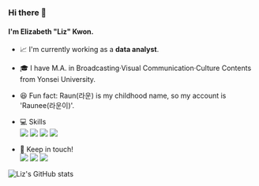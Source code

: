 ### Hi there 👋
#### I'm Elizabeth "Liz" Kwon.
- 📈 I'm currently working as a <b>data analyst</b>.
- 🎓 I have M.A. in Broadcasting·Visual Communication·Culture Contents from Yonsei University.
- 😆 Fun fact: Raun(라운) is my childhood name, so my account is 'Raunee(라운이)'.
- 💻 Skills<br>
  <img src="https://img.shields.io/badge/Python-3776AB?style=for-the-badge&logo=Python&logoColor=ffffff"/>
  <img src="https://img.shields.io/badge/MySQL-4479A1?style=for-the-badge&logo=MySQL&logoColor=ffffff"/>
  <img src="https://img.shields.io/badge/PostgreSQL-4169E1?style=for-the-badge&logo=PostgreSQL&logoColor=ffffff"/>
  <img src="https://img.shields.io/badge/Tableau-E97627?style=for-the-badge&logo=Tableau&logoColor=ffffff"/>

- 🤝 Keep in touch!<br>
<a href="mailto:kraeyong@gmail.com" target="_blank"><img src="https://img.shields.io/badge/Gmail-EA4335?style=for-the-badge&logo=Gmail&logoColor=ffffff"/></a>
<a href="https://www.linkedin.com/in/%EB%9D%BC%EC%98%81-%EA%B6%8C-8516301b5/" target="_blank"><img src="https://img.shields.io/badge/LinkedIn-0A66C2?style=for-the-badge&logo=LinkedIn&logoColor=ffffff"/></a>
<a href="https://velog.io/@raunee" target="_blank"><img src="https://img.shields.io/badge/Velog-20C997?style=for-the-badge&logo=Velog&logoColor=ffffff"/></a>

![Liz's GitHub stats](https://github-readme-stats.vercel.app/api?username=raunee&show_icons=true&theme=github_dark_dimmed)

<!--
**raunee/raunee** is a ✨ _special_ ✨ repository because its `README.md` (this file) appears on your GitHub profile.

Here are some ideas to get you started:

- 🔭 I’m currently working on ...
- 🌱 I’m currently learning ...
- 👯 I’m looking to collaborate on ...
- 🤔 I’m looking for help with ...
- 💬 Ask me about ...
- 📫 How to reach me: ...
- 😄 Pronouns: ...
- ⚡ Fun fact: ...
-->
